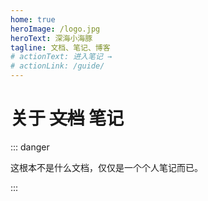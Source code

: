 ```yaml
---
home: true
heroImage: /logo.jpg
heroText: 深海小海豚
tagline: 文档、笔记、博客
# actionText: 进入笔记 →
# actionLink: /guide/
---
```

# 关于 ~~文档~~ 笔记
::: danger

这根本不是什么文档，仅仅是一个个人笔记而已。

:::